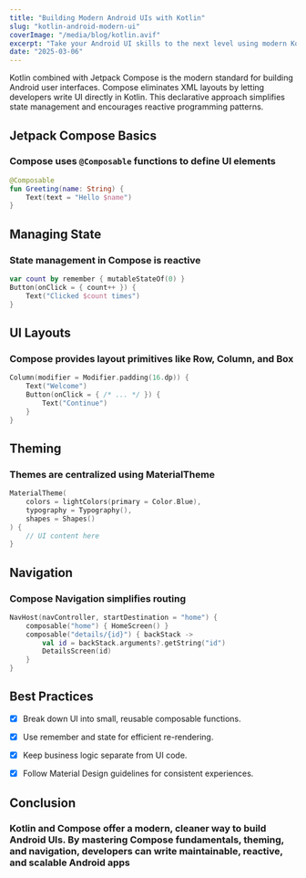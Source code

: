 ```yaml
---
title: "Building Modern Android UIs with Kotlin"
slug: "kotlin-android-modern-ui"
coverImage: "/media/blog/kotlin.avif"
excerpt: "Take your Android UI skills to the next level using modern Kotlin patterns and Jetpack Compose."
date: "2025-03-06"
---
```


Kotlin combined with Jetpack Compose is the modern standard for building Android user interfaces. Compose eliminates XML layouts by letting developers write UI directly in Kotlin. This declarative approach simplifies state management and encourages reactive programming patterns.

## Jetpack Compose Basics

### Compose uses `@Composable` functions to define UI elements

```kotlin
@Composable
fun Greeting(name: String) {
    Text(text = "Hello $name")
}
```

## Managing State

### State management in Compose is reactive

```kotlin
var count by remember { mutableStateOf(0) }
Button(onClick = { count++ }) {
    Text("Clicked $count times")
}
```

## UI Layouts

### Compose provides layout primitives like Row, Column, and Box

```kotlin
Column(modifier = Modifier.padding(16.dp)) {
    Text("Welcome")
    Button(onClick = { /* ... */ }) {
        Text("Continue")
    }
}
```

## Theming

### Themes are centralized using MaterialTheme

```kotlin
MaterialTheme(
    colors = lightColors(primary = Color.Blue),
    typography = Typography(),
    shapes = Shapes()
) {
    // UI content here
}
```

## Navigation

### Compose Navigation simplifies routing

```kotlin
NavHost(navController, startDestination = "home") {
    composable("home") { HomeScreen() }
    composable("details/{id}") { backStack ->
        val id = backStack.arguments?.getString("id")
        DetailsScreen(id)
    }
}
```

## Best Practices

- [x] Break down UI into small, reusable composable functions.

- [x] Use remember and state for efficient re-rendering.

- [x] Keep business logic separate from UI code.

- [x] Follow Material Design guidelines for consistent experiences.

## Conclusion

### Kotlin and Compose offer a modern, cleaner way to build Android UIs. By mastering Compose fundamentals, theming, and navigation, developers can write maintainable, reactive, and scalable Android apps
